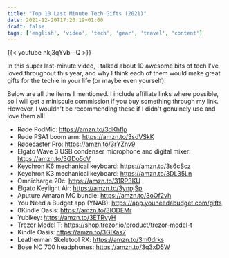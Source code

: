 ```yaml
---
title: "Top 10 Last Minute Tech Gifts (2021)"
date: 2021-12-20T17:20:19+01:00
draft: false
tags: ['english', 'video', 'tech', 'gear', 'travel', 'content']
---
```


{{< youtube nkj3qYvb--Q >}}

In this super last-minute video, I talked about 10 awesome bits of tech I've loved throughout this year, and why I think each of them would make great gifts for the techie in your life (or maybe even yourself).

Below are all the items I mentioned. I include affiliate links where possible, so I will get a miniscule commission if you buy something through my link. However, I wouldn't be recommending these if I didn't genuinely use and love them all!

- Røde PodMic: https://amzn.to/3dKhflp
- Røde PSA1 boom arm: https://amzn.to/3sdVSkK
- Rødecaster Pro: https://amzn.to/3rYZnv9
- Elgato Wave 3 USB condenser microphone and digital mixer: https://amzn.to/3GDo5oV
- Keychron K6 mechanical keyboard: https://amzn.to/3s6cScz
- Keychron K3 mechanical keyboard: https://amzn.to/3DL35Ln
- Omnicharge 20c: https://amzn.to/31RP3KU
- Elgato Keylight Air: https://amzn.to/3ynpjSp
- Aputure Amaran MC bundle: https://amzn.to/3oOf2vh
- You Need a Budget app (YNAB): https://app.youneedabudget.com/gifts
- 0Kindle Oasis: https://amzn.to/3IODEMr
- Yubikey: https://amzn.to/3ETRvyH
- Trezor Model T: https://shop.trezor.io/product/trezor-model-t
- Kindle Oasis: https://amzn.to/3GIXas7
- Leatherman Skeletool RX: https://amzn.to/3m0drks
- Bose NC 700 headphones: https://amzn.to/3q3xD5W